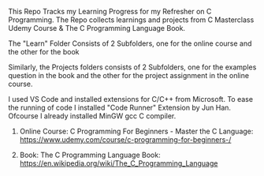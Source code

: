 This Repo Tracks my Learning Progress for my Refresher on C Programming. 
The Repo collects learnings and projects from C Masterclass Udemy Course & The C Programming Language Book.

The "Learn" Folder Consists of 2 Subfolders, one for the online course and the other for the book

Similarly, the Projects folders consists of 2 Subfolders, one for the examples question in the book and the
other for the project assignment in the online course.

I used VS Code and installed extensions for C/C++ from Microsoft. To ease the running of code I installed 
"Code Runner" Extension by Jun Han. Ofcourse I already installed MinGW gcc C compiler.

1. Online Course: C Programming For Beginners - Master the C Language:
 https://www.udemy.com/course/c-programming-for-beginners-/ 
 
2. Book: The C Programming Language Book:
https://en.wikipedia.org/wiki/The_C_Programming_Language
